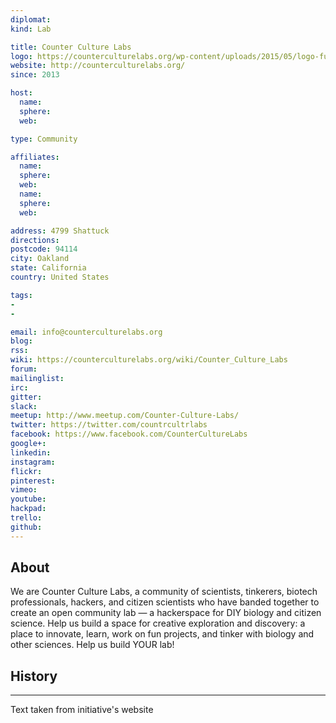 ```yaml
---
diplomat:
kind: Lab

title: Counter Culture Labs
logo: https://counterculturelabs.org/wp-content/uploads/2015/05/logo-full-small.png
website: http://counterculturelabs.org/
since: 2013

host:
  name:
  sphere:
  web:

type: Community

affiliates:
  name:
  sphere:
  web:
  name:
  sphere:
  web:

address: 4799 Shattuck
directions:
postcode: 94114
city: Oakland
state: California
country: United States

tags:
-
-

email: info@counterculturelabs.org
blog:
rss:
wiki: https://counterculturelabs.org/wiki/Counter_Culture_Labs
forum:
mailinglist:
irc:
gitter:
slack:
meetup: http://www.meetup.com/Counter-Culture-Labs/
twitter: https://twitter.com/countrcultrlabs
facebook: https://www.facebook.com/CounterCultureLabs
google+:
linkedin:
instagram:
flickr:
pinterest:
vimeo:
youtube:
hackpad:
trello:
github:
---
```


## About
We are Counter Culture Labs, a community of scientists, tinkerers, biotech professionals, hackers, and citizen scientists who have banded together to create an open community lab — a hackerspace for DIY biology and citizen science. Help us build a space for creative exploration and discovery: a place to innovate, learn, work on fun projects, and tinker with biology and other sciences. Help us build YOUR lab!

## History

---
Text taken from initiative's website
